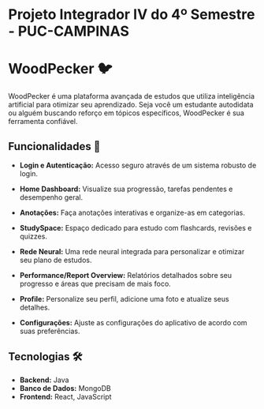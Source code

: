# Projeto Integrador IV do 4º Semestre - PUC-CAMPINAS

# WoodPecker 🐦
WoodPecker é uma plataforma avançada de estudos que utiliza inteligência artificial para otimizar seu aprendizado. Seja você um estudante autodidata ou alguém buscando reforço em tópicos específicos, WoodPecker é sua ferramenta confiável.

## Funcionalidades 🚀
- **Login e Autenticação:** Acesso seguro através de um sistema robusto de login.

- **Home Dashboard:** Visualize sua progressão, tarefas pendentes e desempenho geral.

- **Anotações:** Faça anotações interativas e organize-as em categorias.

- **StudySpace:** Espaço dedicado para estudo com flashcards, revisões e quizzes.

- **Rede Neural:** Uma rede neural integrada para personalizar e otimizar seu plano de estudos.

- **Performance/Report Overview:** Relatórios detalhados sobre seu progresso e áreas que precisam de mais foco.

- **Profile:** Personalize seu perfil, adicione uma foto e atualize seus detalhes.

- **Configurações:** Ajuste as configurações do aplicativo de acordo com suas preferências.

## Tecnologias 🛠
- **Backend:** Java
- **Banco de Dados:** MongoDB
- **Frontend:** React, JavaScript
